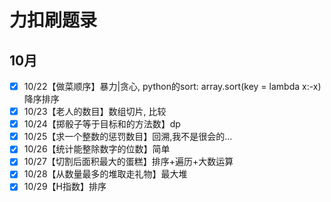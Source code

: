 # 力扣刷题录
## 10月
- [x] 10/22【做菜顺序】暴力|贪心, python的sort: array.sort(key = lambda x:-x) 降序排序
- [x] 10/23【老人的数目】数组切片, 比较
- [x] 10/24【掷骰子等于目标和的方法数】dp 
- [x] 10/25【求一个整数的惩罚数目】回溯,我不是很会的... 
- [x] 10/26【统计能整除数字的位数】简单
- [x] 10/27【切割后面积最大的蛋糕】排序+遍历+大数运算  
- [x] 10/28【从数量最多的堆取走礼物】最大堆 
- [x] 10/29【H指数】排序